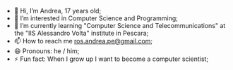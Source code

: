 - 👋 Hi, I’m Andrea, 17 years old;
- 👀 I’m interested in Computer Science and Programming;
- 🌱 I’m currently learning "Computer Science and Telecommunications" at the "IIS Alessandro Volta" institute in Pescara;
- 📫 How to reach me ros.andrea.pe@gmail.com;
- 😄 Pronouns: he / him;
- ⚡ Fun fact: When I grow up I want to become a computer scientist;
